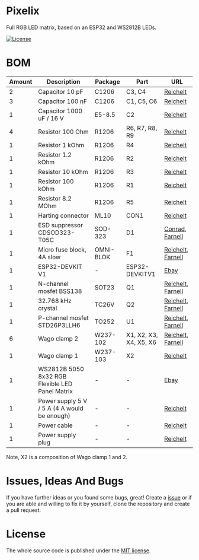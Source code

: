 # Pixelix
Full RGB LED matrix, based on an ESP32 and WS2812B LEDs.

[![License](https://img.shields.io/badge/license-MIT-blue.svg)](http://choosealicense.com/licenses/mit/)

# BOM

| Amount | Description | Package | Part | URL |
| --- | --- | --- | --- | --- |
| 2 | Capacitor 10 pF | C1206 | C3, C4 | [Reichelt](https://www.reichelt.de/smd-vielschicht-keramikkondensator-10p-5-npo-g1206-10p-p31885.html?&trstct=pol_2) |
| 3 | Capacitor 100 nF | C1206 | C1, C5, C6 | [Reichelt](https://www.reichelt.de/vielschicht-kerko-100nf-50v-125-c-kem-x7r1206b100n-p207152.html?) |
| 1 | Capacitor 1000 uF / 16 V | E5-8.5 | C2 | [Reichelt](https://www.reichelt.de/elko-radial-1-0-mf-16-v-105-c-low-esr-rad-fr-1-000-16-p121253.html?) |
| 4 | Resistor 100 Ohm | R1206 | R6, R7, R8, R9 | [Reichelt](https://www.reichelt.de/smd-widerstand-1206-100-ohm-250-mw-5-smd-1-4w-100-p18242.html?r=1) |
| 1 | Resistor 1 kOhm | R1206 | R4 | [Reichelt](https://www.reichelt.de/smd-widerstand-1206-1-0-kohm-250-mw-5-smd-1-4w-1-0k-p18221.html?r=1)  |
| 1 | Resistor 1.2 kOhm | R1206 | R2 | [Reichelt](https://www.reichelt.de/smd-widerstand-1206-1-2-kohm-250-mw-5-smd-1-4w-1-2k-p18227.html?r=1)  |
| 1 | Resistor 10 kOhm | R1206 | R3 | [Reichelt](https://www.reichelt.de/smd-widerstand-1206-10-kohm-250-mw-5-smd-1-4w-10k-p18244.html?r=1) |
| 1 | Resistor 100 kOhm | R1206 | R1 | [Reichelt](https://www.reichelt.de/smd-widerstand-1206-100-kohm-250-mw-1-koa-rk73h2bttd14-p238058.html?) |
| 1 | Resistor 8.2 MOhm | R1206 | R5 | [Reichelt](https://www.reichelt.de/smd-widerstand-1206-8-2-mohm-250-mw-5-smd-1-4w-8-2m-p18377.html?)  |
| 1 | Harting connector | ML10 | CON1 | [Reichelt](https://www.reichelt.de/wannenstecker-10-polig-gerade-wsl-10g-p22816.html?)  |
| 1 | ESD suppressor CDSOD323-T05C | SOD-323 | D1 | [Conrad](https://www.conrad.de/de/p/bourns-tvs-diode-cdsod323-t05c-sod-323-6-v-350-w-1055444.html?searchType=SearchRedirect), [Farnell](https://de.farnell.com/bourns/cdsod323-t05c/tvs-diode-bidir-1-line-5v-sod323/dp/1824860?st=TVS-Diode%20CDSOD323-T05C) |
| 1 | Micro fuse block, 4A slow | OMNI-BLOK | F1 | [Reichelt](https://www.reichelt.de/smd-sicherungshalter-mit-sicherung-4-0-a-125-v-traege-litt-0154004-drt-p229203.html?&trstct=pos_9), [Farnell](https://de.farnell.com/littelfuse/0154004-drt/sicherung-smd-omni-block-t-4a/dp/9943765?st=smd%20OMNI-BLOK) |
| 1 | ESP32-DEVKIT V1 | - | ESP32-DEVKITV1 | [Ebay](https://www.ebay.de/itm/Espressif-ESP32-WLAN-Dev-Kit-Board-Development-Bluetooth-Wifi-v1-WROOM32-NodeMCU/253059783728?ssPageName=STRK%3AMEBIDX%3AIT&_trksid=p2057872.m2749.l2649) |
| 1 | N-channel mosfet BSS138 | SOT23 | Q1 | [Reichelt](https://www.reichelt.de/mosfet-n-ch-50v-0-22a-0-36w-sot-23-bss-138-smd-p41437.html?), [Farnell](https://de.farnell.com/on-semiconductor/bss138/mosfet-n-kanal-50v-220ma-sot-23/dp/9845330?st=N-channel%20mosfet%20BSS138) |
| 1 | 32.768 kHz crystal | TC26V | Q2 | [Reichelt](https://www.reichelt.de/standardquarz-grundton-32-768-khz-iqd-lfxtal014219-p245417.html?), [Farnell](https://de.farnell.com/citizen-finedevice/cfs206-32-768kdzb-ub/quarz-uhr-32-768khz-zylinder-6pf/dp/1457085?st=32.768%20kHz)  |
| 1 | P-channel mosfet STD26P3LLH6 | TO252 | U1 | [Reichelt](https://www.reichelt.de/mosfet-p-ch-30v-12a-0-03r-to252-std26p3llh6-p254904.html?), [Farnell](https://de.farnell.com/stmicroelectronics/std26p3llh6/mosfet-p-kanal-30v-12a-to-252/dp/2629747?st=STD26P3LLH6) |
| 6 | Wago clamp 2 | W237-102 | X1, X2, X3, X4, X5, X6 | [Reichelt](https://www.reichelt.de/thr-leiterplattenklemme-rm-4-mm-2-pol-sw-wago-2060-1422-p163238.html?), [Farnell](https://de.farnell.com/wago/2060-472-998-404/reihenklemme-wire-to-board-2pos/dp/2916184?st=WAGO%202060-1422) |
| 1 | Wago clamp 1 | W237-103 | X2 | [Reichelt](https://www.reichelt.de/thr-leiterplattenklemme-rm-4-mm-1-pol-sw-wago-2060-1421-p163237.html?&trstct=lsbght_sldr::163234) |
| 1 | WS2812B 5050 8x32 RGB Flexible LED Panel Matrix | - | - | [Ebay](https://www.ebay.de/itm/WS2812B-5050-8x32-RGB-Flexible-LED-Panel-Matrix-Programmable-Display-Screen-DE/223166536588?ssPageName=STRK%3AMEBIDX%3AIT&_trksid=p2057872.m2749.l2649) |
| 1 | Power supply 5 V / 5 A (4 A would be enough) | - | - | [Reichelt](https://www.reichelt.de/tischnetzteil-25-w-5-v-5-a-mw-gst40a05-p171043.html?&trstct=pol_1) |
| 1 | Power cable | - | - | [Reichelt](https://www.reichelt.de/netzkabel-schutzkontaktstecker-gew-1-8-m-schw-c13-nksk-200-sw-p13490.html?r=1) |
| 1 | Power supply plug | - | - | [Reichelt](https://www.reichelt.de/einbaukupplung-fuer-hohlstecker-aussen-5-6mm-innen-2-1mm-lum-1614-19-p237595.html?&trstct=pol_0) |

Note, X2 is a composition of Wago clamp 1 and 2.

# Issues, Ideas And Bugs
If you have further ideas or you found some bugs, great! Create a [issue](https://github.com/BlueAndi/esp-rgb-led-matrix/issues) or if you are able and willing to fix it by yourself, clone the repository and create a pull request.

# License
The whole source code is published under the [MIT license](http://choosealicense.com/licenses/mit/).
